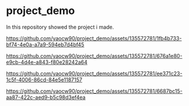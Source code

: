 # project_demo
In this repository showed the project i made.


https://github.com/yaocw90/project_demo/assets/135572781/1fb4b733-bf74-4e0a-a7a9-594eb7d4bf45



https://github.com/yaocw90/project_demo/assets/135572781/676a1e80-e9cb-4d4e-a843-f80e28242a64



https://github.com/yaocw90/project_demo/assets/135572781/ee371c23-1c5f-4006-86cd-84e5e1187157



https://github.com/yaocw90/project_demo/assets/135572781/6687bc15-aa87-422c-aed9-b5c98d3ef4ea





